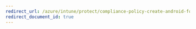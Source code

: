 ```yaml
---
redirect_url: /azure/intune/protect/compliance-policy-create-android-for-work
redirect_document_id: true
---
```


